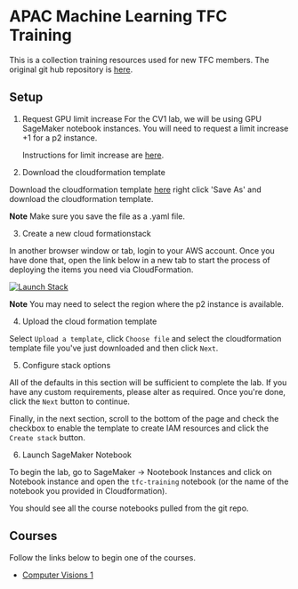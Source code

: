 # APAC Machine Learning TFC Training
This is a collection training resources used for new TFC members. The original git hub repository is [here](https://github.com/glyfnet/apac-tfc-training).

## Setup
1. Request GPU limit increase 
    For the CV1 lab, we will be using GPU SageMaker notebook instances. You will need to request a limit increase +1 for a p2 instance.

    Instructions for limit increase are [here](Setup.ipynb).

2. Download the cloudformation template

Download the cloudformation template [here](/../../raw/master/mlu_computer_vision.yaml) right click 'Save As' and download the cloudformation template.

**Note** Make sure you save the file as a .yaml file.

3. Create a new cloud formationstack

In another browser window or tab, login to your AWS account. Once you have done that, open the link below in a new tab to start the process of deploying the items you need via CloudFormation.

[![Launch Stack](https://s3.amazonaws.com/cloudformation-examples/cloudformation-launch-stack.png)](https://console.aws.amazon.com/cloudformation/home#/stacks/new?stackName=APAC-TFC-Training)

**Note** You may need to select the region where the p2 instance is available.

4. Upload the cloud formation template

Select `Upload a template`,  click `Choose file` and select the cloudformation template file you've just downloaded and then click `Next`.

5. Configure stack options

All of the defaults in this section will be sufficient to complete the lab. If you have any custom requirements, please alter as required. Once you're done, click the `Next` button to continue.

Finally, in the next section, scroll to the bottom of the page and check the checkbox to enable the template to create IAM resources and click the `Create stack` button.

6. Launch SageMaker Notebook

To begin the lab, go to SageMaker -> Nootebook Instances and click on Notebook instance and open the `tfc-training` notebook (or the name of the notebook you provided in Cloudformation).

You should see all the course notebooks pulled from the git repo.

## Courses
Follow the links below to begin one of the courses.

* [Computer Visions 1](Computer_Vision_1)
